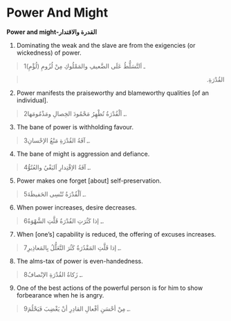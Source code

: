 Power And Might
===============

**Power and might-القدرة والاقتدار**

1. Dominating the weak and the slave are from the exigencies (or
wickedness) of power.

> 1ـ اَلتَّسَلُّطُ عَلَى الضَّعيفِ والمَمْلُوكِ مِنْ لُزُومِ (لُؤْمِ)
<blockquote dir="rtl">
  <p>
القُدْرَةِ.
  </p>
</blockquote>

2. Power manifests the praiseworthy and blameworthy qualities [of an
individual].

> 2ـ اَلْقُدْرَةُ تُظْهِرُ مَحْمُودَ الخِصالِ ومَذْمُومَها.

3. The bane of power is withholding favour.

> 3ـ آفَةُ القُدْرَةِ مَنْعُ الإحْسانِ.

4. The bane of might is aggression and defiance.

> 4ـ آفَةُ الاِقْتِدارِ اَلبَغْيُ والعُتُوُّ.

5. Power makes one forget [about] self-preservation.

> 5ـ اَلْقُدْرَةُ تُنْسِى الحَفيظَةَ.

6. When power increases, desire decreases.

> 6ـ إذا كَثُرَتِ القُدْرَةُ قَلَّتِ الشَّهْوَةُ.

7. When [one’s] capability is reduced, the offering of excuses
increases.

> 7ـ إذا قَلَّتِ المَقْدُرَةُ كَثُرَ التَّعَلُّلُ بِالمَعاذِيرِ.

8. The alms-tax of power is even-handedness.

> 8ـ زَكاةُ القُدْرَةِ الإنْصافُ.

9. One of the best actions of the powerful person is for him to show
forbearance when he is angry.

> 9ـ مِنْ أحْسَنِ أفْعالِ القادِرِ أنْ يَغْضِبَ فَيَحْلُمَ.


